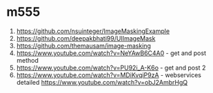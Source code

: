 # m555
1. https://github.com/nsuinteger/ImageMaskingExample
2. https://github.com/deepakbhati99/UIImageMask
3. https://github.com/themausam/image-masking
1. https://www.youtube.com/watch?v=NeYAwB6C4A0 - get and post method
2.  https://www.youtube.com/watch?v=PU92i_A-K6o - get and post 2
3. https://www.youtube.com/watch?v=MDiKvqiP9zA - webservices detailed
https://www.youtube.com/watch?v=obJ2AmbrHgQ
